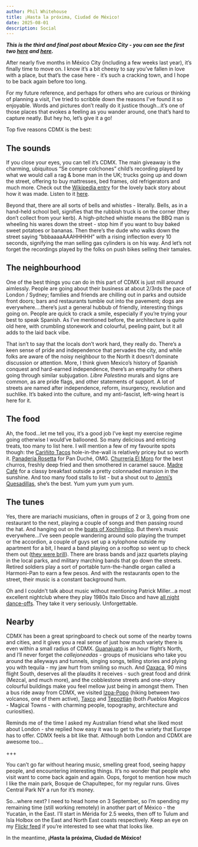 ```yaml
---
author: Phil Whitehouse
title: ¡Hasta la próxima, Ciudad de México!
date: 2025-08-01
description: Social
---
```

***This is the third and final post about Mexico City - you can see the first two [here](/posts/cdmxpt1/) and [here](/posts/cdmxpt2/).***

After nearly five months in México City (including a few weeks last year), it’s finally time to move on. I know it’s a bit cheesy to say you’ve fallen in love with a place, but that’s the case here - it’s such a cracking town, and I hope to be back again before too long.

For my future reference, and perhaps for others who are curious or thinking of planning a visit, I’ve tried to scribble down the reasons I’ve found it so enjoyable. Words and pictures don’t really do it justice though...it’s one of those places that evokes a feeling as you wander around, one that’s hard to capture neatly. But hey ho, let’s give it a go!

Top five reasons CDMX is the best:

## The sounds
If you close your eyes, you can tell it’s CDMX. The main giveaway is the charming, ubiquitous “Se compre colchones” child’s recording played by what we would call a rag & bone man in the UK; trucks going up and down the street, offering to buy mattresses, bed frames, old refrigerators and much more. Check out the [Wikipedia entry](https://en.wikipedia.org/wiki/Se_compran_colchones) for the lovely back story about how it was made. Listen to it [here](https://tuna.voicemod.net/sound/019fb093-004d-4ffc-907f-56e68fb1e199).

Beyond that, there are all sorts of bells and whistles - literally. Bells, as in a hand-held school bell, signifies that the rubbish truck is on the corner (they don’t collect from your kerb). A high-pitched whistle means the BBQ man is wheeling his wares down the street - stop him if you want to buy baked sweet potatoes or bananas. Then there’s the dude who walks down the street saying “bbbaaaaAAAHHHHH” with a rising inflection every 10 seconds, signifying the man selling gas cylinders is on his way. And let’s not forget the recordings played by the folks on push bikes selling their tamales.

## The neighbourhood
One of the best things you can do in this part of CDMX is just mill around aimlessly. People are going about their business at about 2/3rds the pace of London / Sydney; families and friends are chilling out in parks and outside front doors; bars and restaurants tumble out into the pavement; dogs are everywhere….there’s just a general hubbub of friendly, interesting things going on. People are quick to crack a smile, especially if you’re trying your best to speak Spanish. As I’ve mentioned before, the architecture is quite old here, with crumbling stonework and colourful, peeling paint, but it all adds to the laid back vibe.

That isn’t to say that the locals don’t work hard, they really do. There’s a keen sense of pride and independence that pervades the city, and while folks are aware of the noisy neighbour to the North it doesn’t dominate discussion or attention. More, I think given Mexico’s history of Spanish conquest and hard-earned independence, there’s an empathy for others going through similar subjugation. *Libre Palestina* murals and signs are common, as are pride flags, and other statements of support. A lot of streets are named after independence, reform, insurgency, revolution and suchlike. It’s baked into the culture, and my anti-fascist, left-wing heart is here for it.

## The food
Ah, the food…let me tell you, it’s a good job I’ve kept my exercise regime going otherwise I would’ve ballooned. So many delicious and enticing treats, too many to list here. I will mention a few of my favourite spots though: the [Cariñito Tacos](https://maps.app.goo.gl/eKn7pAn35BYsWydL8) hole-in-the-wall is relatively pricey but so worth it. [Panadería Rosetta](https://maps.app.goo.gl/yyGWZTv2sNhoymhu8) for Pan Duché, OMG. [Churrería El Moro](https://maps.app.goo.gl/Z8JUgaid85v6aAe88) for the best churros, freshly deep fried and then smothered in caramel sauce. [Madre Café](https://maps.app.goo.gl/L1XpoaEK9H843Z3p9) for a classy breakfast outside a pretty colonnaded mansion in the sunshine. And too many food stalls to list - but a shout out to [Jenni’s Quesadillas](https://maps.app.goo.gl/agGVWubXKBdb55aTA), she’s the best. Yum yum yum yum yum.

## The tunes
Yes, there are mariachi musicians, often in groups of 2 or 3, going from one restaurant to the next, playing a couple of songs and then passing round the hat. And hanging out on the [boats of Xochilmilco](https://www.flickr.com/photos/philliecasablanca/54160298904/in/album-72177720321779743/lightbox/). But there’s music everywhere…I’ve seen people wandering around solo playing the trumpet or the accordion, a couple of guys set up a xylophone outside my apartment for a bit, I heard a band playing on a rooftop so went up to check them out ([they were brill](https://www.flickr.com/photos/philliecasablanca/54193372567/in/album-72177720321779743/lightbox/)). There are brass bands and jazz quartets playing in the local parks, and military marching bands that go down the streets. Retired soldiers play a sort of portable turn-the-handle organ called a Harmoni-Pan to earn a few pesos. And with the restaurants open to the street, their music is a constant background hum.

Oh and I couldn't talk about music without mentioning Patrick Miller...a most excellent nightclub where they play 1980s Italo Disco and have [all night dance-offs](https://www.flickr.com/photos/philliecasablanca/54542519664/in/datetaken/). They take it very seriously. Unforgettable.

## Nearby
CDMX has been a great springboard to check out some of the nearby towns and cities, and it gives you a real sense of just how much variety there is even within a small radius of CDMX. [Guanajuato](https://www.flickr.com/photos/philliecasablanca/albums/72177720326581369/) is an hour flight’s North, and I’ll never forget the *callejoneadas* - groups of musicians who take you around the alleyways and tunnels, singing songs, telling stories and plying you with tequila - my jaw hurt from smiling so much. And [Oaxaca](https://www.flickr.com/photos/philliecasablanca/albums/72177720326977426/), 90 mins flight South, deserves all the plaudits it receives - such great food and drink (Mezcal, and much more), and the cobblestone streets and one-story colourful buildings make you feel mellow just being in amongst them. Then a bus ride away from CDMX, we visited [Izpa-Popo](https://www.flickr.com/photos/philliecasablanca/albums/72177720326695477/) (hiking between two volcanos, one of them active), [Taxco](https://www.flickr.com/photos/philliecasablanca/albums/72177720326027036) and [Tepoztlán](https://www.flickr.com/photos/philliecasablanca/albums/72177720327195890) (both *Pueblos Magicos* - Magical Towns - with charming people, topography, architecture and curiosities).

Reminds me of the time I asked my Australian friend what she liked most about London - she replied how easy it was to get to the variety that Europe has to offer. CDMX feels a bit like that. Although both London and CDMX are awesome too...

+++

You can’t go far without hearing music, smelling great food, seeing happy people, and encountering interesting things. It’s no wonder that people who visit want to come back again and again. Oops, forgot to mention how much I like the main park, Bosque de Chapultepec, for my regular runs. Gives Central Park NY a run for it’s money.

So…where next? I need to head home on 3 September, so I’m spending my remaining time (still working remotely) in another part of México - the Yucatán, in the East. I’ll start in Mérida for 2.5 weeks, then off to Tulum and Isla Holbox on the East and North East coasts respectively. Keep an eye on my [Flickr feed](https://www.flickr.com/photos/philliecasablanca/) if you’re interested to see what that looks like.

In the meantime, **¡Hasta la próxima, Ciudad de México!**
